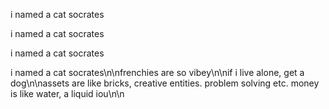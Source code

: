 i named a cat socrates

i named a cat socrates

i named a cat socrates

i named a cat socrates\n\nfrenchies are so vibey\n\nif i live alone, get a dog\n\nassets are like bricks, creative entities. problem solving etc. money is like water, a liquid iou\n\n
